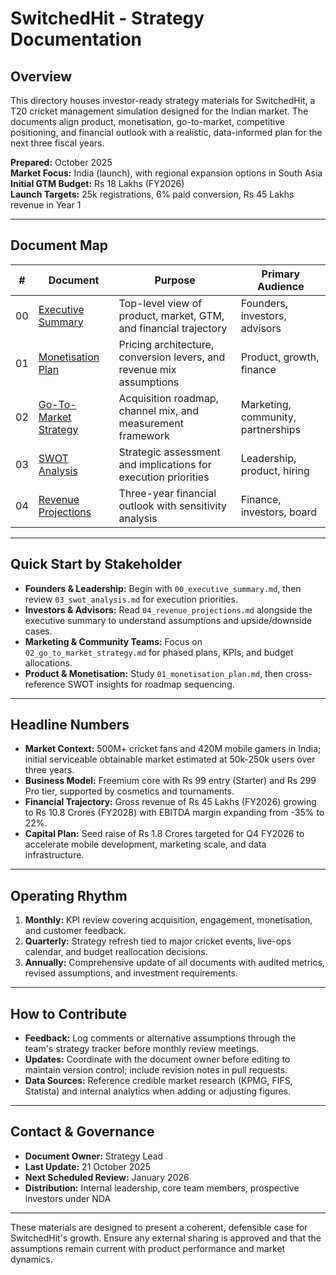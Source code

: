 # SwitchedHit - Strategy Documentation

## Overview
This directory houses investor-ready strategy materials for SwitchedHit, a T20 cricket management simulation designed for the Indian market. The documents align product, monetisation, go-to-market, competitive positioning, and financial outlook with a realistic, data-informed plan for the next three fiscal years.

**Prepared:** October 2025  
**Market Focus:** India (launch), with regional expansion options in South Asia  
**Initial GTM Budget:** Rs 18 Lakhs (FY2026)  
**Launch Targets:** 25k registrations, 6% paid conversion, Rs 45 Lakhs revenue in Year 1

---

## Document Map

| # | Document | Purpose | Primary Audience |
| --- | --- | --- | --- |
| 00 | [Executive Summary](./00_executive_summary.md) | Top-level view of product, market, GTM, and financial trajectory | Founders, investors, advisors |
| 01 | [Monetisation Plan](./01_monetisation_plan.md) | Pricing architecture, conversion levers, and revenue mix assumptions | Product, growth, finance |
| 02 | [Go-To-Market Strategy](./02_go_to_market_strategy.md) | Acquisition roadmap, channel mix, and measurement framework | Marketing, community, partnerships |
| 03 | [SWOT Analysis](./03_swot_analysis.md) | Strategic assessment and implications for execution priorities | Leadership, product, hiring |
| 04 | [Revenue Projections](./04_revenue_projections.md) | Three-year financial outlook with sensitivity analysis | Finance, investors, board |

---

## Quick Start by Stakeholder
- **Founders & Leadership:** Begin with `00_executive_summary.md`, then review `03_swot_analysis.md` for execution priorities.
- **Investors & Advisors:** Read `04_revenue_projections.md` alongside the executive summary to understand assumptions and upside/downside cases.
- **Marketing & Community Teams:** Focus on `02_go_to_market_strategy.md` for phased plans, KPIs, and budget allocations.
- **Product & Monetisation:** Study `01_monetisation_plan.md`, then cross-reference SWOT insights for roadmap sequencing.

---

## Headline Numbers
- **Market Context:** 500M+ cricket fans and 420M mobile gamers in India; initial serviceable obtainable market estimated at 50k-250k users over three years.
- **Business Model:** Freemium core with Rs 99 entry (Starter) and Rs 299 Pro tier, supported by cosmetics and tournaments.
- **Financial Trajectory:** Gross revenue of Rs 45 Lakhs (FY2026) growing to Rs 10.8 Crores (FY2028) with EBITDA margin expanding from -35% to 22%.
- **Capital Plan:** Seed raise of Rs 1.8 Crores targeted for Q4 FY2026 to accelerate mobile development, marketing scale, and data infrastructure.

---

## Operating Rhythm
1. **Monthly:** KPI review covering acquisition, engagement, monetisation, and customer feedback.
2. **Quarterly:** Strategy refresh tied to major cricket events, live-ops calendar, and budget reallocation decisions.
3. **Annually:** Comprehensive update of all documents with audited metrics, revised assumptions, and investment requirements.

---

## How to Contribute
- **Feedback:** Log comments or alternative assumptions through the team's strategy tracker before monthly review meetings.
- **Updates:** Coordinate with the document owner before editing to maintain version control; include revision notes in pull requests.
- **Data Sources:** Reference credible market research (KPMG, FIFS, Statista) and internal analytics when adding or adjusting figures.

---

## Contact & Governance
- **Document Owner:** Strategy Lead  
- **Last Update:** 21 October 2025  
- **Next Scheduled Review:** January 2026  
- **Distribution:** Internal leadership, core team members, prospective investors under NDA

---

These materials are designed to present a coherent, defensible case for SwitchedHit's growth. Ensure any external sharing is approved and that the assumptions remain current with product performance and market dynamics.

